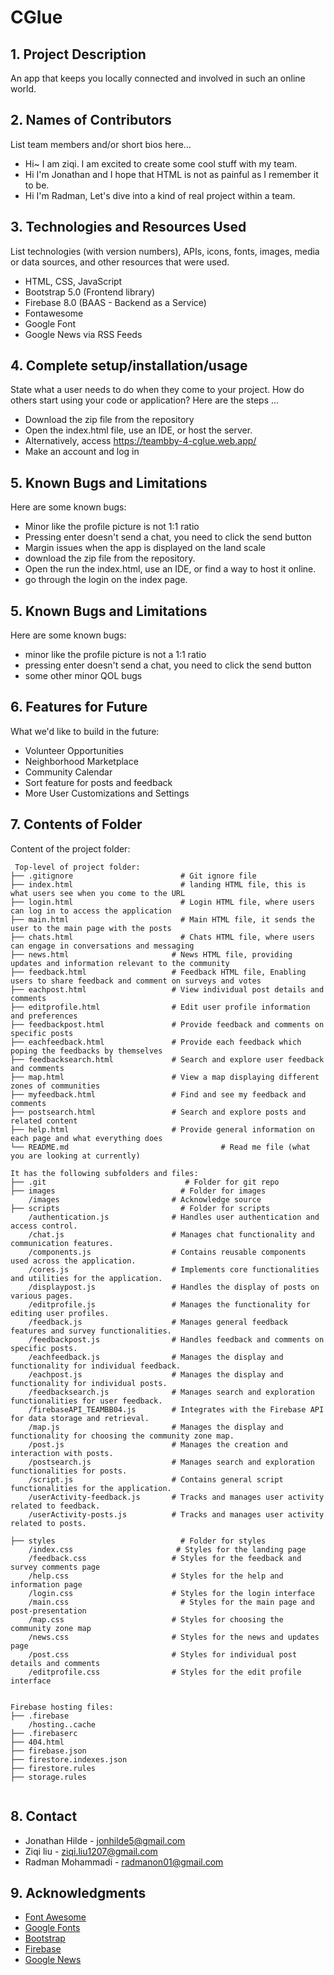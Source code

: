 # CGlue

## 1. Project Description
An app that keeps you locally connected and involved in such an online world.

## 2. Names of Contributors
List team members and/or short bios here...
* Hi~ I am ziqi. I am excited to create some cool stuff with my team.
* Hi I'm Jonathan and I hope that HTML is not as painful as I remember it to be.
* Hi I'm Radman, Let's dive into a kind of real project within a team.

## 3. Technologies and Resources Used
List technologies (with version numbers), APIs, icons, fonts, images, media or data sources, and other resources that were used.
* HTML, CSS, JavaScript
* Bootstrap 5.0 (Frontend library)
* Firebase 8.0 (BAAS - Backend as a Service)
* Fontawesome
* Google Font
* Google News via RSS Feeds

## 4. Complete setup/installation/usage
State what a user needs to do when they come to your project.  How do others start using your code or application?
Here are the steps ...
* Download the zip file from the repository
* Open the index.html file, use an IDE, or host the server.
* Alternatively, access https://teambby-4-cglue.web.app/
* Make an account and log in

## 5. Known Bugs and Limitations
Here are some known bugs:
* Minor like the profile picture is not 1:1 ratio
* Pressing enter doesn't send a chat, you need to click the send button
* Margin issues when the app is displayed on the land scale
* download the zip file from the repository.
* Open the run the index.html, use an IDE, or find a way to host it online.
* go through the login on the index page.

## 5. Known Bugs and Limitations
Here are some known bugs:
* minor like the profile picture is not a 1:1 ratio
* pressing enter doesn't send a chat, you need to click the send button
* some other minor QOL bugs


## 6. Features for Future
What we'd like to build in the future:
* Volunteer Opportunities
* Neighborhood Marketplace
* Community Calendar
* Sort feature for posts and feedback
* More User Customizations and Settings

## 7. Contents of Folder
Content of the project folder:

```
 Top-level of project folder: 
├── .gitignore               	      # Git ignore file
├── index.html               	      # landing HTML file, this is what users see when you come to the URL
├── login.html               	      # Login HTML file, where users can log in to access the application
├── main.html                	      # Main HTML file, it sends the user to the main page with the posts
├── chats.html               	      # Chats HTML file, where users can engage in conversations and messaging
├── news.html                       # News HTML file, providing updates and information relevant to the community
├── feedback.html                   # Feedback HTML file, Enabling users to share feedback and comment on surveys and votes
├── eachpost.html                   # View individual post details and comments
├── editprofile.html               	# Edit user profile information and preferences
├── feedbackpost.html               # Provide feedback and comments on specific posts
├── eachfeedback.html               # Provide each feedback which poping the feedbacks by themselves
├── feedbacksearch.html             # Search and explore user feedback and comments
├── map.html                        # View a map displaying different zones of communities
├── myfeedback.html                 # Find and see my feedback and comments
├── postsearch.html                 # Search and explore posts and related content
├── help.html                       # Provide general information on each page and what everything does
└── README.md				                   # Read me file (what you are looking at currently)

It has the following subfolders and files:
├── .git                    	       # Folder for git repo
├── images                   	      # Folder for images
    /images                	        # Acknowledge source
├── scripts                  	      # Folder for scripts
    /authentication.js              # Handles user authentication and access control.
    /chat.js                        # Manages chat functionality and communication features.
    /components.js                 	# Contains reusable components used across the application.
    /cores.js                      	# Implements core functionalities and utilities for the application.
    /displaypost.js                	# Handles the display of posts on various pages.
    /editprofile.js                	# Manages the functionality for editing user profiles.
    /feedback.js                   	# Manages general feedback features and survey functionalities.
    /feedbackpost.js               	# Handles feedback and comments on specific posts.
    /eachfeedback.js               	# Manages the display and functionality for individual feedback.
    /eachpost.js                   	# Manages the display and functionality for individual posts.
    /feedbacksearch.js             	# Manages search and exploration functionalities for user feedback.
    /firebaseAPI_TEAMBB04.js       	# Integrates with the Firebase API for data storage and retrieval.
    /map.js                        	# Manages the display and functionality for choosing the community zone map.
    /post.js                       	# Manages the creation and interaction with posts.
    /postsearch.js                 	# Manages search and exploration functionalities for posts.
    /script.js                     	# Contains general script functionalities for the application.
    /userActivity-feedback.js      	# Tracks and manages user activity related to feedback.
    /userActivity-posts.js         	# Tracks and manages user activity related to posts.

├── styles                   	      # Folder for styles
    /index.css                	     # Styles for the landing page
    /feedback.css                   # Styles for the feedback and survey comments page
    /help.css                       # Styles for the help and information page
    /login.css                      # Styles for the login interface
    /main.css                	      # Styles for the main page and post-presentation
    /map.css                        # Styles for choosing the community zone map
    /news.css                       # Styles for the news and updates page
    /post.css                       # Styles for individual post details and comments
    /editprofile.css                # Styles for the edit profile interface


Firebase hosting files: 
├── .firebase
    /hosting..cache
├── .firebaserc
├── 404.html
├── firebase.json
├── firestore.indexes.json
├── firestore.rules
├── storage.rules


```
## 8. Contact
* Jonathan Hilde - jonhilde5@gmail.com
* Ziqi liu - ziqi.liu1207@gmail.com
* Radman Mohammadi - radmanon01@gmail.com


## 9. Acknowledgments
* <a href="https://fontawesome.com/">Font Awesome</a>
* <a href="https://fonts.google.com/">Google Fonts</a>
* <a href="https://getbootstrap.com/">Bootstrap</a>
* <a href="https://firebase.google.com/">Firebase</a>
* <a href="https://news.google.com/">Google News</a>

